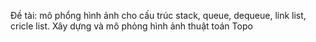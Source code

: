 Đề tài: mô phổng hình ảnh cho cấu trúc stack, queue, dequeue, link list, cricle list. Xây dựng và mô phỏng hình ảnh thuật toán Topo
